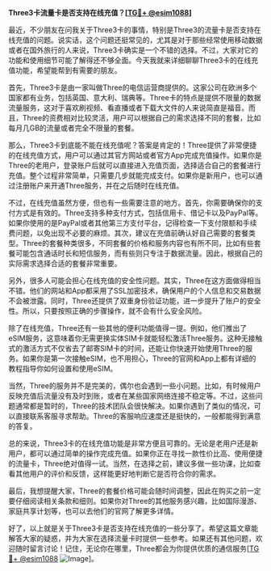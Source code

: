 **Three3卡流量卡是否支持在线充值？[[TG💪+ @esim1088](https://t.me/s/esim1088)]**

最近，不少朋友在问我关于Three3卡的事情，特别是Three3的流量卡是否支持在线充值的问题。说实话，这个问题还挺常见的，尤其是对于那些经常使用移动数据或者在国外旅行的人来说，Three3卡确实是一个不错的选择。不过，大家对它的功能和使用细节可能了解得还不够全面。今天我就来详细聊聊Three3卡的在线充值功能，希望能帮到有需要的朋友。

首先，Three3卡是由一家叫做Three的电信运营商提供的。这家公司在欧洲多个国家都有业务，包括英国、意大利、瑞典等。Three卡的特点是提供不限量的数据流量服务，这对于喜欢刷视频、看直播或者下载大文件的人来说简直是福音。而且，Three的资费相对比较灵活，用户可以根据自己的需求选择不同的套餐，比如每月几GB的流量或者完全不限量的套餐。

那么，Three3卡到底能不能在线充值呢？答案是肯定的！Three提供了非常便捷的在线充值方式，用户可以通过其官方网站或者官方App完成充值操作。如果你是Three的老用户，登录账户后就可以直接进入充值页面，选择适合自己的套餐进行充值。整个过程非常简单，只需要几步就能完成支付。如果你是新用户，也可以通过注册账户来开通Three服务，并在之后随时在线充值。

不过，在线充值虽然方便，但也有一些需要注意的地方。首先，你需要确保你的支付方式是有效的。Three支持多种支付方式，包括信用卡、借记卡以及PayPal等。如果你使用的是PayPal或者其他第三方支付平台，记得检查一下支付限额和手续费问题，以免出现不必要的麻烦。其次，建议在充值前确认好自己需要的套餐类型。Three的套餐种类很多，不同套餐的价格和服务内容也有所不同，比如有些套餐可能包含通话时长和短信服务，而有些则只专注于数据流量。因此，根据自己的实际需求选择合适的套餐非常重要。

另外，很多人可能会担心在线充值的安全性问题。其实，Three在这方面做得相当不错。他们的网站和App都采用了SSL加密技术，确保用户的个人信息和交易数据不会被泄露。同时，Three还提供了双重身份验证功能，进一步提升了账户的安全性。所以，只要按照正确的步骤操作，就不会有什么安全风险。

除了在线充值，Three还有一些其他的便利功能值得一提。例如，他们推出了eSIM服务，这意味着你无需更换实体SIM卡就能轻松激活Three服务。这种无接触式的激活方式不仅省去了邮寄SIM卡的时间，还能让你快速开始使用Three的服务。如果你是第一次接触eSIM，也不用担心，Three的官网和App上都有详细的教程指导你如何设置和使用eSIM。

当然，Three的服务并不是完美的，偶尔也会遇到一些小问题。比如，有时候用户反映充值后流量没有及时到账，或者在某些国家网络连接不稳定等。不过，这些问题通常都是暂时的，Three的技术团队会很快解决。如果你遇到了类似的情况，可以直接联系客服寻求帮助。Three的客服响应速度还是挺快的，一般都能得到满意的答复。

总的来说，Three3卡的在线充值功能是非常方便且可靠的。无论是老用户还是新用户，都可以通过简单的操作完成充值。如果你正在寻找一款性价比高、使用便捷的流量卡，Three绝对值得一试。当然，在选择之前，建议多做一些功课，比如查看其他用户的评价和反馈，这样能更好地判断它是否符合你的需求。

最后，我想提醒大家，Three的套餐价格可能会随时间调整，因此在购买之前一定要仔细阅读相关条款和细则。如果你对Three的其他服务感兴趣，比如国际漫游、家庭共享计划等，也可以去他们的官网了解更多详情。

好了，以上就是关于Three3卡是否支持在线充值的一些分享了。希望这篇文章能解答大家的疑惑，并为大家在选择流量卡时提供一些参考。如果还有其他问题，欢迎随时留言讨论！记住，无论你在哪里，Three都会为你提供优质的通信服务[[TG💪+ @esim1088](https://t.me/s/esim1088) ![Image](https://i.postimg.cc/4NQfJmqS/Snipaste-2025-05-13-00-14-12.png)]。